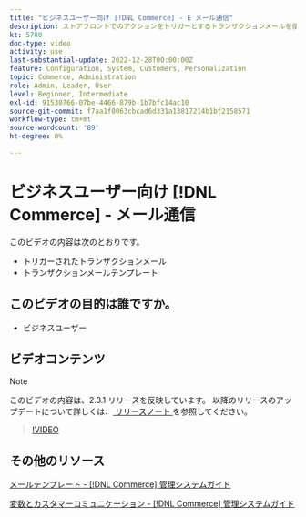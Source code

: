 ```yaml
---
title: "ビジネスユーザー向け [!DNL Commerce] - E メール通信"
description: ストアフロントでのアクションをトリガーとするトランザクションメールを使用して、顧客とコミュニケーションを取ります。 ストアのメールテンプレートをカスタマイズおよび設定します。
kt: 5780
doc-type: video
activity: use
last-substantial-update: 2022-12-28T00:00:00Z
feature: Configuration, System, Customers, Personalization
topic: Commerce, Administration
role: Admin, Leader, User
level: Beginner, Intermediate
exl-id: 91530766-07be-4466-879b-1b7bfc14ac10
source-git-commit: f7aa1f0063cbcad6d331a13817214b1bf2158571
workflow-type: tm+mt
source-wordcount: '89'
ht-degree: 0%

---
```


# ビジネスユーザー向け [!DNL Commerce] - メール通信

このビデオの内容は次のとおりです。

- トリガーされたトランザクションメール
- トランザクションメールテンプレート

## このビデオの目的は誰ですか。

- ビジネスユーザー

## ビデオコンテンツ

>[!NOTE]
>
>このビデオの内容は、2.3.1 リリースを反映しています。 以降のリリースのアップデートについて詳しくは、[ リリースノート ](https://experienceleague.adobe.com/docs/commerce-operations/release/notes/overview.html) を参照してください。

>[!VIDEO](https://video.tv.adobe.com/v/36190?quality=12&learn=on)

## その他のリソース

[ メールテンプレート - [!DNL Commerce]  管理システムガイド ](https://experienceleague.adobe.com/docs/commerce-admin/systems/communications/email-templates.html)

[ 変数とカスタマーコミュニケーション - [!DNL Commerce]  管理システムガイド ](https://experienceleague.adobe.com/docs/commerce-admin/systems/introduction.html#variables-and-customer-communications)
